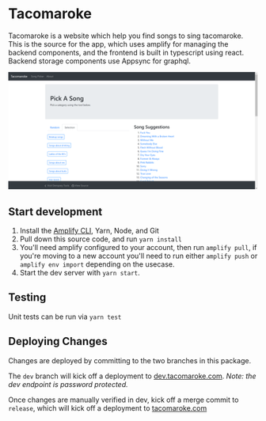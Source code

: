 # Tacomaroke 

Tacomaroke is a website which help you find songs to sing tacomaroke. This is the source for the app, which uses amplify for managing the backend components, and the frontend is built in typescript using react. Backend storage components use Appsync for graphql.

![](src/images/TacomarokeScreenShot.png)

## Start development

1. Install the [Amplify CLI](https://docs.amplify.aws/cli/start/install), Yarn, Node, and Git
1. Pull down this source code, and run `yarn install`
1. You'll need amplify configured to your account, then run `amplify pull`, if you're moving to a new account you'll need to run either  `amplify push` or `amplify env import` depending on the usecase.
1. Start the dev server with `yarn start`.

## Testing

Unit tests can be run via `yarn test`

## Deploying Changes

Changes are deployed by committing to the two branches in this package.

The `dev` branch will kick off a deployment to [dev.tacomaroke.com](https://dev.tacomaroke.com). _Note: the dev endpoint is password protected._

Once changes are manually verified in dev, kick off a merge commit to `release`, which will kick off a deployment to [tacomaroke.com](https://www.tacomaroke.com)
